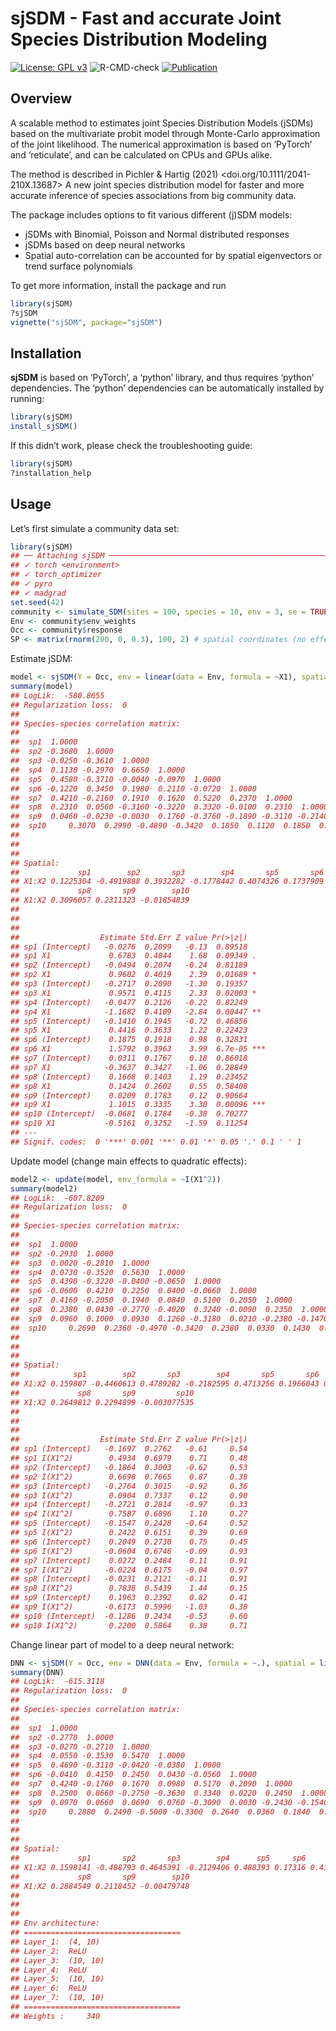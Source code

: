 
<!-- README.md is generated from README.Rmd. Please edit that file -->

# sjSDM - Fast and accurate Joint Species Distribution Modeling

[![License: GPL
v3](https://img.shields.io/badge/License-GPL%20v3-blue.svg)](https://www.gnu.org/licenses/gpl-3.0)
![R-CMD-check](https://github.com/TheoreticalEcology/s-jSDM/workflows/R-CMD-check/badge.svg?branch=master)
[![Publication](https://img.shields.io/badge/Publication-10.1111/2041-green.svg)](https://besjournals.onlinelibrary.wiley.com/doi/abs/10.1111/2041-210X.13687)

## Overview

A scalable method to estimates joint Species Distribution Models (jSDMs)
based on the multivariate probit model through Monte-Carlo approximation
of the joint likelihood. The numerical approximation is based on
‘PyTorch’ and ‘reticulate’, and can be calculated on CPUs and GPUs
alike.

The method is described in Pichler & Hartig (2021)
\<doi.org/10.1111/2041-210X.13687> A new joint species distribution
model for faster and more accurate inference of species associations
from big community data.

The package includes options to fit various different (j)SDM models:

-   jSDMs with Binomial, Poisson and Normal distributed responses
-   jSDMs based on deep neural networks
-   Spatial auto-correlation can be accounted for by spatial
    eigenvectors or trend surface polynomials

To get more information, install the package and run

``` r
library(sjSDM)
?sjSDM
vignette("sjSDM", package="sjSDM")
```

## Installation

**sjSDM** is based on ‘PyTorch’, a ‘python’ library, and thus requires
‘python’ dependencies. The ‘python’ dependencies can be automatically
installed by running:

``` r
library(sjSDM)
install_sjSDM()
```

If this didn’t work, please check the troubleshooting guide:

``` r
library(sjSDM)
?installation_help
```

## Usage

Let’s first simulate a community data set:

``` r
library(sjSDM)
## ── Attaching sjSDM ──────────────────────────────────────────────────── 0.1.9 ──
## ✓ torch <environment> 
## ✓ torch_optimizer  
## ✓ pyro  
## ✓ madgrad
set.seed(42)
community <- simulate_SDM(sites = 100, species = 10, env = 3, se = TRUE)
Env <- community$env_weights
Occ <- community$response
SP <- matrix(rnorm(200, 0, 0.3), 100, 2) # spatial coordinates (no effect on species occurences)
```

Estimate jSDM:

``` r
model <- sjSDM(Y = Occ, env = linear(data = Env, formula = ~X1), spatial = linear(data = SP, formula = ~0+X1:X2), se = TRUE, family=binomial("probit"), sampling = 100L)
summary(model)
## LogLik:  -580.8655 
## Regularization loss:  0 
## 
## Species-species correlation matrix: 
## 
##  sp1  1.0000                                 
##  sp2 -0.3680  1.0000                             
##  sp3 -0.0250 -0.3610  1.0000                         
##  sp4  0.1130 -0.2970  0.6650  1.0000                     
##  sp5  0.4580 -0.3710 -0.0040 -0.0970  1.0000                 
##  sp6 -0.1220  0.3450  0.1980  0.2110 -0.0720  1.0000             
##  sp7  0.4210 -0.2160  0.1910  0.1620  0.5220  0.2370  1.0000         
##  sp8  0.2310  0.0560 -0.3160 -0.3220  0.3320 -0.0100  0.2310  1.0000     
##  sp9  0.0460 -0.0230 -0.0030  0.1760 -0.3760 -0.1890 -0.3110 -0.2140  1.0000 
##  sp10     0.3070  0.2990 -0.4890 -0.3420  0.1850  0.1120  0.1850  0.3550 -0.0720  1.0000
## 
## 
## 
## Spatial: 
##             sp1        sp2       sp3        sp4       sp5       sp6       sp7
## X1:X2 0.1225304 -0.4919888 0.3932282 -0.1778442 0.4074326 0.1737909 0.3971201
##             sp8       sp9        sp10
## X1:X2 0.3096057 0.2311323 -0.01854839
## 
## 
## 
##                  Estimate Std.Err Z value Pr(>|z|)    
## sp1 (Intercept)   -0.0276  0.2099   -0.13  0.89518    
## sp1 X1             0.6783  0.4044    1.68  0.09349 .  
## sp2 (Intercept)   -0.0494  0.2074   -0.24  0.81189    
## sp2 X1             0.9602  0.4019    2.39  0.01689 *  
## sp3 (Intercept)   -0.2717  0.2090   -1.30  0.19357    
## sp3 X1             0.9571  0.4115    2.33  0.02003 *  
## sp4 (Intercept)   -0.0477  0.2126   -0.22  0.82249    
## sp4 X1            -1.1682  0.4109   -2.84  0.00447 ** 
## sp5 (Intercept)   -0.1410  0.1945   -0.72  0.46856    
## sp5 X1             0.4416  0.3633    1.22  0.22423    
## sp6 (Intercept)    0.1875  0.1918    0.98  0.32831    
## sp6 X1             1.5792  0.3963    3.99  6.7e-05 ***
## sp7 (Intercept)    0.0311  0.1767    0.18  0.86018    
## sp7 X1            -0.3637  0.3427   -1.06  0.28849    
## sp8 (Intercept)    0.1668  0.1403    1.19  0.23452    
## sp8 X1             0.1424  0.2602    0.55  0.58408    
## sp9 (Intercept)    0.0209  0.1783    0.12  0.90664    
## sp9 X1             1.1015  0.3335    3.30  0.00096 ***
## sp10 (Intercept)  -0.0681  0.1784   -0.38  0.70277    
## sp10 X1           -0.5161  0.3252   -1.59  0.11254    
## ---
## Signif. codes:  0 '***' 0.001 '**' 0.01 '*' 0.05 '.' 0.1 ' ' 1
```

Update model (change main effects to quadratic effects):

``` r
model2 <- update(model, env_formula = ~I(X1^2))
summary(model2)
## LogLik:  -607.8209 
## Regularization loss:  0 
## 
## Species-species correlation matrix: 
## 
##  sp1  1.0000                                 
##  sp2 -0.2930  1.0000                             
##  sp3  0.0020 -0.2810  1.0000                         
##  sp4  0.0730 -0.3520  0.5630  1.0000                     
##  sp5  0.4390 -0.3220 -0.0400 -0.0650  1.0000                 
##  sp6 -0.0600  0.4210  0.2250  0.0400 -0.0660  1.0000             
##  sp7  0.4160 -0.2050  0.1940  0.0840  0.5100  0.2050  1.0000         
##  sp8  0.2380  0.0430 -0.2770 -0.4020  0.3240 -0.0090  0.2350  1.0000     
##  sp9  0.0960  0.1000  0.0930  0.1260 -0.3180  0.0210 -0.2380 -0.1470  1.0000 
##  sp10     0.2690  0.2360 -0.4970 -0.3420  0.2380  0.0330  0.1430  0.2800 -0.1020  1.0000
## 
## 
## 
## Spatial: 
##            sp1        sp2       sp3        sp4       sp5       sp6       sp7
## X1:X2 0.159807 -0.4460613 0.4789282 -0.2182595 0.4713256 0.1966043 0.3753874
##             sp8       sp9         sp10
## X1:X2 0.2649812 0.2294899 -0.003077535
## 
## 
## 
##                  Estimate Std.Err Z value Pr(>|z|)
## sp1 (Intercept)   -0.1697  0.2762   -0.61     0.54
## sp1 I(X1^2)        0.4934  0.6979    0.71     0.48
## sp2 (Intercept)   -0.1864  0.3003   -0.62     0.53
## sp2 I(X1^2)        0.6698  0.7665    0.87     0.38
## sp3 (Intercept)   -0.2764  0.3015   -0.92     0.36
## sp3 I(X1^2)        0.0904  0.7337    0.12     0.90
## sp4 (Intercept)   -0.2721  0.2814   -0.97     0.33
## sp4 I(X1^2)        0.7587  0.6896    1.10     0.27
## sp5 (Intercept)   -0.1547  0.2428   -0.64     0.52
## sp5 I(X1^2)        0.2422  0.6151    0.39     0.69
## sp6 (Intercept)    0.2049  0.2730    0.75     0.45
## sp6 I(X1^2)       -0.0604  0.6746   -0.09     0.93
## sp7 (Intercept)    0.0272  0.2484    0.11     0.91
## sp7 I(X1^2)       -0.0224  0.6175   -0.04     0.97
## sp8 (Intercept)   -0.0231  0.2121   -0.11     0.91
## sp8 I(X1^2)        0.7838  0.5439    1.44     0.15
## sp9 (Intercept)    0.1963  0.2392    0.82     0.41
## sp9 I(X1^2)       -0.6173  0.5996   -1.03     0.30
## sp10 (Intercept)  -0.1286  0.2434   -0.53     0.60
## sp10 I(X1^2)       0.2200  0.5864    0.38     0.71
```

Change linear part of model to a deep neural network:

``` r
DNN <- sjSDM(Y = Occ, env = DNN(data = Env, formula = ~.), spatial = linear(data = SP, formula = ~0+X1:X2), se = TRUE, family=binomial("probit"), sampling = 100L)
summary(DNN)
## LogLik:  -615.3118 
## Regularization loss:  0 
## 
## Species-species correlation matrix: 
## 
##  sp1  1.0000                                 
##  sp2 -0.2770  1.0000                             
##  sp3 -0.0270 -0.2710  1.0000                         
##  sp4  0.0550 -0.3530  0.5470  1.0000                     
##  sp5  0.4690 -0.3110 -0.0420 -0.0380  1.0000                 
##  sp6 -0.0410  0.4150  0.2450  0.0430 -0.0560  1.0000             
##  sp7  0.4240 -0.1760  0.1670  0.0980  0.5170  0.2090  1.0000         
##  sp8  0.2500  0.0660 -0.2750 -0.3630  0.3340  0.0220  0.2450  1.0000     
##  sp9  0.0970  0.0660  0.0690  0.0760 -0.3090  0.0030 -0.2430 -0.1540  1.0000 
##  sp10     0.2880  0.2490 -0.5000 -0.3300  0.2640  0.0360  0.1840  0.3130 -0.1280  1.0000
## 
## 
## 
## Spatial: 
##             sp1       sp2       sp3        sp4      sp5     sp6       sp7
## X1:X2 0.1598141 -0.488793 0.4645391 -0.2129406 0.488393 0.17316 0.4118766
##             sp8       sp9        sp10
## X1:X2 0.2884549 0.2118452 -0.00479748
## 
## 
## 
## Env architecture:
## ===================================
## Layer_1:  (4, 10)
## Layer_2:  ReLU
## Layer_3:  (10, 10)
## Layer_4:  ReLU
## Layer_5:  (10, 10)
## Layer_6:  ReLU
## Layer_7:  (10, 10)
## ===================================
## Weights :     340
```
